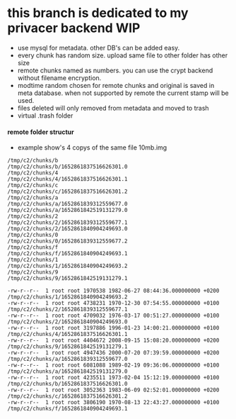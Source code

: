 # this branch is dedicated to my privacer backend WIP

* use mysql for metadata. other DB's can be added easy.
* every chunk has random size. upload same file to other folder has other size
* remote chunks named as numbers. you can use the crypt backend without filename encryption.
* modtime random chosen for remote chunks and original is saved in meta database. when not supported by remote the current stamp will be used.
* files deleted will only removed from metadata and moved to trash
* virtual .trash folder

#### remote folder structur

* example show's 4 copys of the same file 10mb.img

```/tmp/c2/chunks/
/tmp/c2/chunks/b
/tmp/c2/chunks/b/1652861837516626301.0
/tmp/c2/chunks/4
/tmp/c2/chunks/4/1652861837516626301.1
/tmp/c2/chunks/c
/tmp/c2/chunks/c/1652861837516626301.2
/tmp/c2/chunks/a
/tmp/c2/chunks/a/1652861839312559677.0
/tmp/c2/chunks/a/1652861842519131279.0
/tmp/c2/chunks/2
/tmp/c2/chunks/2/1652861839312559677.1
/tmp/c2/chunks/2/1652861840904249693.0
/tmp/c2/chunks/0
/tmp/c2/chunks/0/1652861839312559677.2
/tmp/c2/chunks/f
/tmp/c2/chunks/f/1652861840904249693.1
/tmp/c2/chunks/1
/tmp/c2/chunks/1/1652861840904249693.2
/tmp/c2/chunks/9
/tmp/c2/chunks/9/1652861842519131279.1
```

```-rw-r--r--  1 root root  800093 1972-03-14 09:09:16.000000000 +0100 /tmp/c2/chunks/0/1652861839312559677.2
-rw-r--r--  1 root root 1970538 1982-06-27 08:44:36.000000000 +0200 /tmp/c2/chunks/1/1652861840904249693.2
-rw-r--r--  1 root root 4738231 1970-12-30 07:54:55.000000000 +0100 /tmp/c2/chunks/2/1652861839312559677.1
-rw-r--r--  1 root root 4709032 1976-03-17 00:51:27.000000000 +0100 /tmp/c2/chunks/2/1652861840904249693.0
-rw-r--r--  1 root root 3197886 1996-01-23 14:00:21.000000000 +0100 /tmp/c2/chunks/4/1652861837516626301.1
-rw-r--r--  1 root root 4404672 2008-09-15 15:08:20.000000000 +0200 /tmp/c2/chunks/9/1652861842519131279.1
-rw-r--r--  1 root root 4947436 2000-07-20 07:39:59.000000000 +0200 /tmp/c2/chunks/a/1652861839312559677.0
-rw-r--r--  1 root root 6081088 1989-02-19 09:36:06.000000000 +0100 /tmp/c2/chunks/a/1652861842519131279.0
-rw-r--r--  1 root root 4235511 1973-02-04 15:12:19.000000000 +0100 /tmp/c2/chunks/b/1652861837516626301.0
-rw-r--r--  1 root root 3052363 1983-06-09 02:52:01.000000000 +0200 /tmp/c2/chunks/c/1652861837516626301.2
-rw-r--r--  1 root root 3806190 1970-08-13 22:43:27.000000000 +0100 /tmp/c2/chunks/f/1652861840904249693.1
```